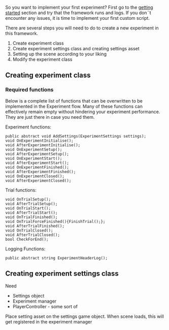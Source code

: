 So you want to implement your first experiment? First go to the [getting started](getting-started.md) section and try that the framework runs and logs. If you don¨t encounter any issues, it is time to implement your first custom script.

There are several steps you will need to do to create a new experiment in this framework.

1. Create experiment class
2. Create experiment settings class and creating settings asset
3. Setting up the scene according to your liking
4. Modify the experiment class

## Creating experiment class

### Required functions
Below is a complete list of functions that can be overwritten to be implemented in the Experiment flow. Many of these functions can effectively remain empty without hindering your experiment performance. They are just there in case you need them.

Experiment functions:
```{c#}
public abstract void AddSettings(ExperimentSettings settings);
void OnExperimentInitialise();
void AfterExperimentInitialise();
void OnExperimentSetup();
void AfterExperimentSetup();
void OnExperimentStart();
void AfterExperimentStart();
void OnExperimentFinished();
void AfterExperimentFinished();
void OnExperimentClosed();
void AfterExperimentClosed();
```

Trial functions:
```{c#}
void OnTrialSetup();
void AfterTrialSetup();
void OnTrialStart();
void AfterTrialStart();
void OnTrialFinished();
void OnTrialForceFinished(){FinishTrial();};
void AfterTrialFinished();
void OnTrialClosed();
void AfterTrialClosed();
bool CheckForEnd();
```

Logging Functions:
```{c#}
public abstract string ExperimentHeaderLog();
```

## Creating experiment settings class
Need
- Settings object
- Experiment manager
- PlayerController - some sort of

Place setting asset on the settings game object. When scene loads, this will get registered in the experiment manager


